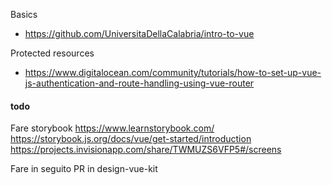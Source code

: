 Basics
- https://github.com/UniversitaDellaCalabria/intro-to-vue


Protected resources
- https://www.digitalocean.com/community/tutorials/how-to-set-up-vue-js-authentication-and-route-handling-using-vue-router


#### todo

Fare storybook
https://www.learnstorybook.com/
https://storybook.js.org/docs/vue/get-started/introduction
https://projects.invisionapp.com/share/TWMUZS6VFP5#/screens

Fare in seguito PR in design-vue-kit
